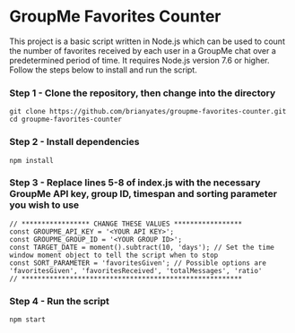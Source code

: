 # GroupMe Favorites Counter

This project is a basic script written in Node.js which can be used to count the number of favorites received by each user in a GroupMe chat over a predetermined period of time. It requires Node.js version 7.6 or higher. Follow the steps below to install and run the script.

### Step 1 - Clone the repository, then change into the directory
```
git clone https://github.com/brianyates/groupme-favorites-counter.git
cd groupme-favorites-counter
```

### Step 2 - Install dependencies
`npm install`

### Step 3 - Replace lines 5-8 of index.js with the necessary GroupMe API key, group ID, timespan and sorting parameter you wish to use
```
// ***************** CHANGE THESE VALUES *****************
const GROUPME_API_KEY = '<YOUR API KEY>';
const GROUPME_GROUP_ID = '<YOUR GROUP ID>';
const TARGET_DATE = moment().subtract(10, 'days'); // Set the time window moment object to tell the script when to stop
const SORT_PARAMETER = 'favoritesGiven'; // Possible options are 'favoritesGiven', 'favoritesReceived', 'totalMessages', 'ratio'
// *******************************************************
```

### Step 4 - Run the script
`npm start`
